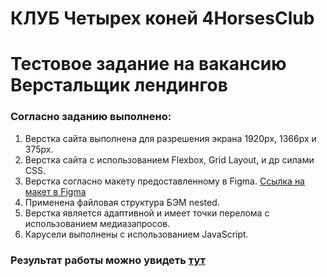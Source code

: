 # КЛУБ Четырех коней 4HorsesClub

# Тестовое задание на вакансию Верстальщик лендингов

### Согласно заданию выполнено:
1. Верстка сайта выполнена для разрешения экрана 1920px, 1366px и 375px.
2. Верстка сайта с использованием Flexbox, Grid Layout, и др силами CSS.
3. Верстка согласно макету предоставленному в Figma.
[Ссылка на макет в Figma](https://www.figma.com/design/0xXfupPNU3aZxPqFbmhCKb/Дизайн-для-верстки-%7C-Тестовый-лендинг?node-id=0-1&t=sNc9MVYRY7eUJwwL-0)
4. Применена файловая структура БЭМ nested.
5. Верстка является адаптивной и имеет точки перелома с использованием медиазапросов.
6. Карусели выполнены с использованием JavaScript.

### Результат работы можно увидеть [тут](https://lizabettt.github.io/4HorsesClub/)
